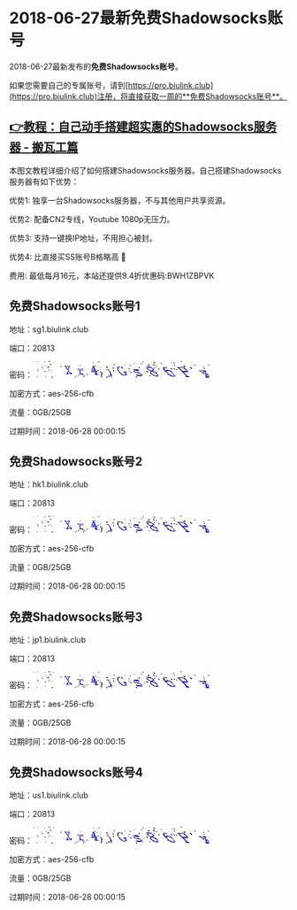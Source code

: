 # 2018-06-27最新**免费Shadowsocks账号**

2018-06-27最新发布的**免费Shadowsocks账号**。

如果您需要自己的专属账号，请到[https://pro.biulink.club](https://pro.biulink.club)注册，将直接获取一周的**免费Shadowsocks账号**。

## [👉教程：自己动手搭建超实惠的Shadowsocks服务器 - 搬瓦工篇](https://github.com/Biulink/ShadowsocksTutorials/blob/master/%E6%95%99%E6%82%A8%E8%87%AA%E5%B7%B1%E5%8A%A8%E6%89%8B%E6%90%AD%E5%BB%BA%E8%B6%85%E5%AE%9E%E6%83%A0%E7%9A%84Shadowsocks%E6%9C%8D%E5%8A%A1%E5%99%A8%20-%20%E6%90%AC%E7%93%A6%E5%B7%A5%E7%AF%87.md)
  
  本图文教程详细介绍了如何搭建Shadowsocks服务器。自己搭建Shadowsocks服务器有如下优势：

  优势1: 独享一台Shadowsocks服务器，不与其他用户共享资源。

  优势2: 配备CN2专线，Youtube 1080p无压力。

  优势3: 支持一键换IP地址，不用担心被封。

  优势4: 比直接买SS账号B格略高 🙂

  费用: 最低每月16元，本站还提供9.4折优惠码:BWH1ZBPVK  
## 免费Shadowsocks账号1

地址：sg1.biulink.club

端口：20813

密码：![免费Shadowsocks账号密码](../password/f9154d15-0bf4-44fc-945e-379d18da535c.jpg)

加密方式：aes-256-cfb

流量：0GB/25GB

过期时间：2018-06-28 00:00:15

## 免费Shadowsocks账号2

地址：hk1.biulink.club

端口：20813

密码：![免费Shadowsocks账号密码](../password/f9154d15-0bf4-44fc-945e-379d18da535c.jpg)

加密方式：aes-256-cfb

流量：0GB/25GB

过期时间：2018-06-28 00:00:15

## 免费Shadowsocks账号3

地址：jp1.biulink.club

端口：20813

密码：![免费Shadowsocks账号密码](../password/f9154d15-0bf4-44fc-945e-379d18da535c.jpg)

加密方式：aes-256-cfb

流量：0GB/25GB

过期时间：2018-06-28 00:00:15

## 免费Shadowsocks账号4

地址：us1.biulink.club

端口：20813

密码：![免费Shadowsocks账号密码](../password/f9154d15-0bf4-44fc-945e-379d18da535c.jpg)

加密方式：aes-256-cfb

流量：0GB/25GB

过期时间：2018-06-28 00:00:15

